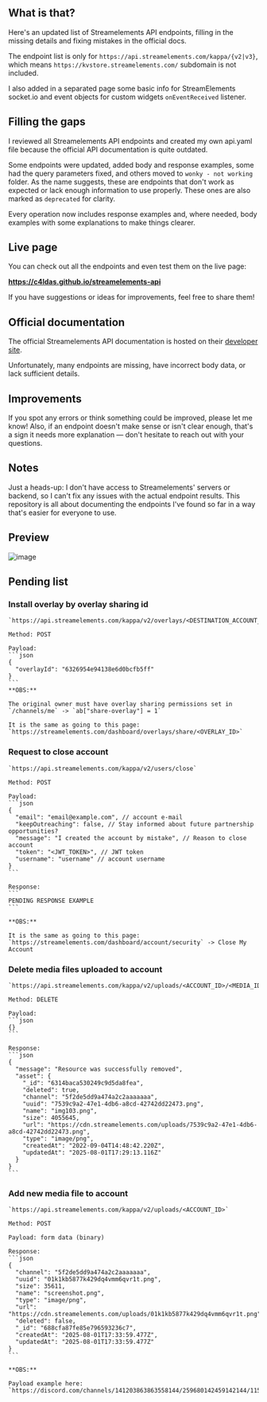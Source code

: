 ## What is that?

Here's an updated list of Streamelements API endpoints, filling in the missing details and fixing mistakes in the official docs.

The endpoint list is only for `https://api.streamelements.com/kappa/{v2|v3}`, which means `https://kvstore.streamelements.com/` subdomain is not included.

I also added in a separated page some basic info for StreamElements socket.io and event objects for custom widgets `onEventReceived` listener.

## Filling the gaps

I reviewed all Streamelements API endpoints and created my own api.yaml file because the official API documentation is quite outdated.

Some endpoints were updated, added body and response examples, some had the query parameters fixed, and others moved to `wonky - not working` folder. As the name suggests, these are endpoints that don't work as expected or lack enough information to use properly. These ones are also marked as `deprecated` for clarity.

Every operation now includes response examples and, where needed, body examples with some explanations to make things clearer.

## Live page

You can check out all the endpoints and even test them on the live page:

**https://c4ldas.github.io/streamelements-api**

If you have suggestions or ideas for improvements, feel free to share them!

## Official documentation

The official Streamelements API documentation is hosted on their [developer site](https://dev.streamelements.com).

Unfortunately, many endpoints are missing, have incorrect body data, or lack sufficient details.

## Improvements

If you spot any errors or think something could be improved, please let me know!
Also, if an endpoint doesn't make sense or isn't clear enough, that's a sign it needs more explanation — don't hesitate to reach out with your questions.

## Notes

Just a heads-up: I don't have access to Streamelements' servers or backend, so I can't fix any issues with the actual endpoint results. This repository is all about documenting the endpoints I've found so far in a way that's easier for everyone to use.

## Preview

![image](https://github.com/user-attachments/assets/12fd5486-a4fc-424f-acca-803ddb81d111)


## Pending list

### Install overlay by overlay sharing id

    `https://api.streamelements.com/kappa/v2/overlays/<DESTINATION_ACCOUNT_ID>/share`

    Method: POST

    Payload:
    ```json
    { 
      "overlayId": "6326954e94138e6d0bcfb5ff" 
    } 
    ```
    **OBS:**

    The original owner must have overlay sharing permissions set in `/channels/me` -> `ab["share-overlay"] = 1`

    It is the same as going to this page:
    `https://streamelements.com/dashboard/overlays/share/<OVERLAY_ID>`


### Request to close account

    `https://api.streamelements.com/kappa/v2/users/close`

    Method: POST

    Payload:
    ```json
    {
      "email": "email@example.com", // account e-mail
      "keepOutreaching": false, // Stay informed about future partnership opportunities?
      "message": "I created the account by mistake", // Reason to close account
      "token": "<JWT_TOKEN>", // JWT token
      "username": "username" // account username
    }
    ```

    Response:
    ```
    PENDING RESPONSE EXAMPLE
    ```

    **OBS:**

    It is the same as going to this page: `https://streamelements.com/dashboard/account/security` -> Close My Account

### Delete media files uploaded to account

    `https://api.streamelements.com/kappa/v2/uploads/<ACCOUNT_ID>/<MEDIA_ID>`
    
    Method: DELETE

    Payload: 
    ```json
    {}
    ```

    Response: 
    ```json
    {
      "message": "Resource was successfully removed",
      "asset": {
        "_id": "6314baca530249c9d5da8fea",
        "deleted": true,
        "channel": "5f2de5dd9a474a2c2aaaaaaa",
        "uuid": "7539c9a2-47e1-4db6-a8cd-42742dd22473.png",
        "name": "img103.png",
        "size": 4055645,
        "url": "https://cdn.streamelements.com/uploads/7539c9a2-47e1-4db6-a8cd-42742dd22473.png",
        "type": "image/png",
        "createdAt": "2022-09-04T14:48:42.220Z",
        "updatedAt": "2025-08-01T17:29:13.116Z"
      }
    }
    ```

### Add new media file to account

    `https://api.streamelements.com/kappa/v2/uploads/<ACCOUNT_ID>`

    Method: POST

    Payload: form data (binary)

    Response:
    ```json
    {
      "channel": "5f2de5dd9a474a2c2aaaaaaa",
      "uuid": "01k1kb5877k429dq4vmm6qvr1t.png",
      "size": 35611,
      "name": "screenshot.png",
      "type": "image/png",
      "url": "https://cdn.streamelements.com/uploads/01k1kb5877k429dq4vmm6qvr1t.png",
      "deleted": false,
      "_id": "688cfa87fe85e796593236c7",
      "createdAt": "2025-08-01T17:33:59.477Z",
      "updatedAt": "2025-08-01T17:33:59.477Z"
    }
    ```

    **OBS:**

    Payload example here: `https://discord.com/channels/141203863863558144/259680142459142144/1154393562398605432`